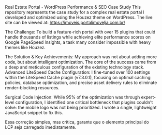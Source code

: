 Real Estate Portal - WordPress Performance & SEO Case Study
This repository represents the case study for a complex real estate portal I developed and optimized using the Houzez theme on WordPress. The live site can be viewed at: https://imoveis.portalimovelja.com.br/

The Challenge:
To build a feature-rich portal with over 15 plugins that could handle thousands of listings while achieving elite performance scores on Google PageSpeed Insights, a task many consider impossible with heavy themes like Houzez.

The Solution & Key Achievements:
My approach was not about adding more code, but about intelligent optimization. The core of the success came from a deep and meticulous configuration of the existing technology stack.
Advanced LiteSpeed Cache Configuration: I fine-tuned over 100 settings within the LiteSpeed Cache plugin (v7.3.0.1), focusing on optimal caching policies, database optimization, and precise asset delivery rules to eliminate render-blocking resources.

Surgical Code Injection: While 95% of the optimization was through expert-level configuration, I identified one critical bottleneck that plugins couldn't solve: the mobile logo was not being prioritized. I wrote a single, lightweight JavaScript snippet to fix this.

Essa correção simples, mas crítica, garante que o elemento principal do LCP seja carregado imediatamente.
